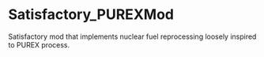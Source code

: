 # Satisfactory_PUREXMod
Satisfactory mod that implements nuclear fuel reprocessing loosely inspired to PUREX process.
